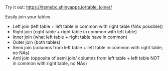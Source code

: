 Try it out:
https://itsmebc.shinyapps.io/table_joiner/

Easily join your tables
- Left join (left table + left table in common with right table (NAs possible))
- Right join (right table + right table in common with left table)
- Inner join (what left table + right table have in common)
- Outer join (both tables)
- Semi join (columns from left table + left table in common with right table, no NAs)
- Anti join (opposite of semi join/ columns from left table + left table NOT in common with right table, no NAs) 

